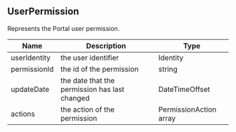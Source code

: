 ## UserPermission

Represents the Portal user permission.

| Name               | Description                                   | Type                                    |
|--------------------|-----------------------------------------------|-----------------------------------------|
| userIdentity       | the user identifier                           | Identity                                |
| permissionId       | the id of the permission                      | string                                  |
| updateDate         | the date that the permission has last changed | DateTimeOffset                          |
| actions            | the action of the permission                  | PermissionAction array                  |